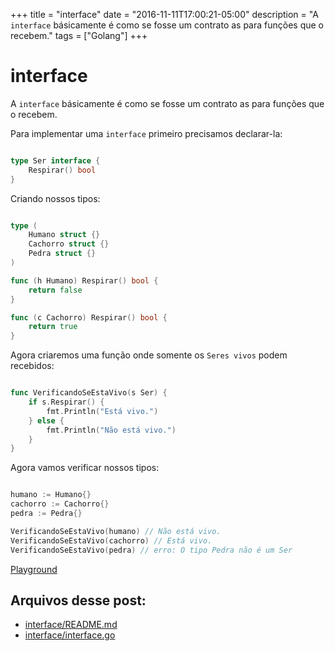 +++
title = "interface"
date = "2016-11-11T17:00:21-05:00"
description = "A `interface` básicamente é como se fosse um contrato as para funções que o recebem."
tags = ["Golang"]
+++

# interface

A `interface` básicamente é como se fosse um contrato as para funções que o recebem.

Para implementar uma `interface` primeiro precisamos declarar-la:

```go

type Ser interface {
    Respirar() bool
}

```

Criando nossos tipos:

```go

type (
    Humano struct {}
    Cachorro struct {}
    Pedra struct {}
)

func (h Humano) Respirar() bool {
    return false
}

func (c Cachorro) Respirar() bool {
    return true
}

```

Agora criaremos uma função onde somente os `Seres vivos` podem recebidos:

```go

func VerificandoSeEstaVivo(s Ser) {
    if s.Respirar() {
        fmt.Println("Está vivo.")
    } else {
        fmt.Println("Não está vivo.")
    }
}

```

Agora vamos verificar nossos tipos:

```go

humano := Humano{}
cachorro := Cachorro{}
pedra := Pedra{}

VerificandoSeEstaVivo(humano) // Não está vivo.
VerificandoSeEstaVivo(cachorro) // Está vivo.
VerificandoSeEstaVivo(pedra) // erro: O tipo Pedra não é um Ser

```
[Playground](https://play.golang.org/p/VdEZ7M8wEi)

## Arquivos desse post:

- [interface/README.md](https://github.com/go-br/estudos/blob/master/interface/README.md)
- [interface/interface.go](https://github.com/go-br/estudos/blob/master/interface/interface.go)
